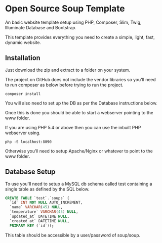 Open Source Soup Template
=========================

An basic website template setup using PHP, Composer, Slim, Twig, Illuminate Database and Bootstrap.

This template provides everything you need to create a simple, light, fast, dynamic website.

## Installation
Just download the zip and extract to a folder on your system. 

The project on GitHub does not include the vendor libraries so you'll need to run composer as below before trying to run the project. 

````
composer install
````

You will also need to set up the DB as per the Database instructions below. 

Once this is done you should be able to start a webserver pointing to the www folder. 

If you are using PHP 5.4 or above then you can use the inbuilt PHP webserver using.

````
php -S localhost:8090
````
Otherwise you'll need to setup Apache/Nginx or whatever to point to the www folder.

## Database Setup
To use you'll need to setup a MySQL db schema called test containing a single table as defined by the SQL below.

````sql
CREATE TABLE `test`.`soups` (
  `id` INT NOT NULL AUTO_INCREMENT,
  `name` VARCHAR(45) NULL,
  `temperature` VARCHAR(45) NULL,
  `updated_at` DATETIME NULL,
  `created_at` DATETIME NULL,
  PRIMARY KEY (`id`));
````

This table should be accessible by a user/password of soup/soup.
